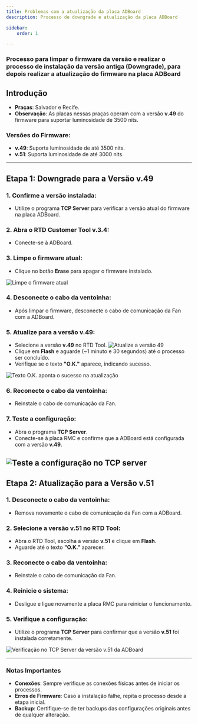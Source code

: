```yaml
---
title: Problemas com a atualização da placa ADBoard
description: Processo de downgrade e atualização da placa ADBoard

sidebar:
    order: 1

---
```


### Processo para limpar o firmware da versão e realizar o processo de instalação da versão antiga (Downgrade), para depois realizar a atualização do firmware na placa ADBoard

## Introdução
- **Praças**: Salvador e Recife.  
- **Observação**: As placas nessas praças operam com a versão **v.49** do firmware para suportar luminosidade de 3500 nits.

### Versões do Firmware:
- **v.49**: Suporta luminosidade de até 3500 nits.  
- **v.51**: Suporta luminosidade de até 3000 nits.

---

## Etapa 1: Downgrade para a Versão v.49

### 1. Confirme a versão instalada:
- Utilize o programa **TCP Server** para verificar a versão atual do firmware na placa ADBoard.

### 2. Abra o RTD Customer Tool v.3.4:
- Conecte-se à ADBoard.

### 3. Limpe o firmware atual:
- Clique no botão **Erase** para apagar o firmware instalado.

![Limpe o firmware atual](https://i.imgur.com/kAHaSGb.png)


### 4. Desconecte o cabo da ventoinha:
- Após limpar o firmware, desconecte o cabo de comunicação da Fan com a ADBoard.

### 5. Atualize para a versão v.49:
- Selecione a versão **v.49** no RTD Tool.
![Atualize a versão 49](https://i.imgur.com/oCa5ctT.png)
- Clique em **Flash** e aguarde (~1 minuto e 30 segundos) até o processo ser concluído.
- Verifique se o texto **"O.K."** aparece, indicando sucesso.



![Texto O.K. aponta o sucesso na atualização](https://i.imgur.com/bmYdk1A.png)

### 6. Reconecte o cabo da ventoinha:
- Reinstale o cabo de comunicação da Fan.

### 7. Teste a configuração:
- Abra o programa **TCP Server**.
- Conecte-se à placa RMC e confirme que a ADBoard está configurada com a versão **v.49**.

![Teste a configuração no TCP server](https://i.imgur.com/NnyzGZy.png)
---

## Etapa 2: Atualização para a Versão v.51

### 1. Desconecte o cabo da ventoinha:
- Remova novamente o cabo de comunicação da Fan com a ADBoard.

### 2. Selecione a versão v.51 no RTD Tool:
- Abra o RTD Tool, escolha a versão **v.51** e clique em **Flash**.
- Aguarde até o texto **"O.K."** aparecer.

### 3. Reconecte o cabo da ventoinha:
- Reinstale o cabo de comunicação da Fan.

### 4. Reinicie o sistema:
- Desligue e ligue novamente a placa RMC para reiniciar o funcionamento.

### 5. Verifique a configuração:
- Utilize o programa **TCP Server** para confirmar que a versão **v.51** foi instalada corretamente.

![Verificação no TCP Server da versão v.51 da ADBoard](https://i.imgur.com/5hzjsIs.png)

---

### Notas Importantes
- **Conexões**: Sempre verifique as conexões físicas antes de iniciar os processos.  
- **Erros de Firmware**: Caso a instalação falhe, repita o processo desde a etapa inicial.  
- **Backup**: Certifique-se de ter backups das configurações originais antes de qualquer alteração.
